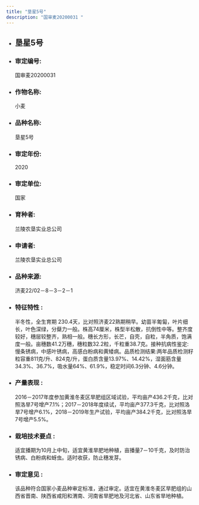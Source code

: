 ```yaml
---
title: "垦星5号"
description: "国审麦20200031 "
---
```

* ## 垦星5号
* ###  审定编号:  
   国审麦20200031 

*  ### 作物名称:  
   小麦

*   ###  品种名称: 
    垦星5号

*   ### 审定年份: 
    2020

*   ### 审定单位:  
    国家

*   ### 育种者:  
    兰陵农垦实业总公司

*   ### 申请者:  
    兰陵农垦实业总公司

*   ### 品种来源:  
    济麦22/02－8－3－2－1

*   ### 特征特性 : 
    半冬性，全生育期 230.4天，比对照济麦22熟期稍早。幼苗半匍匐，叶片细长，叶色深绿，分蘖力一般。株高74厘米，株型半松散，抗倒性中等。整齐度较好，穗层较整齐，熟相一般。穗长方形，长芒，自壳，自粒，半角质，饱满度一般。亩穗数41.2万穗，穗粒数32.2粒，千粒重38.7克。接种抗病性鉴定:慢条锈病，中感叶锈病，高感白粉病和黄矮病。品质检测结果:两年品质检测籽粒容重811克/升、824克/升，蛋白质含量13.97%、14.42%，湿面筋含量 34.3%、36.7%，吸水量64%、61.9%，稳定时间6.3分钟、4.6分钟。

*   ### 产量表现 : 
    2016－2017年度参加黄淮冬麦区旱肥组区域试验，平均亩产436.2千克，比对照洛旱7号增产7.1%；2017－2018年度续试，平均亩产377.3千克，比对照洛旱7号增产6.1%，2018－2019年生产试验，平均亩产384.2千克，比对照洛旱7号增产5.5%。

*   ### 栽培技术要点 : 
    适宜播期为10月上中旬，适宜黄淮旱肥地种植，亩播量7－10千克，及时防治锈病、白粉病和蚜虫。适时收获，防止穗发芽。

*   ### 审定意见 : 
    该品种符合国家小麦品种审定标准，通过审定。适宜在黄淮冬麦区旱肥组的山西省晋南、陕西省咸阳和渭南、河南省旱肥地及河北省、山东省旱地种植。
